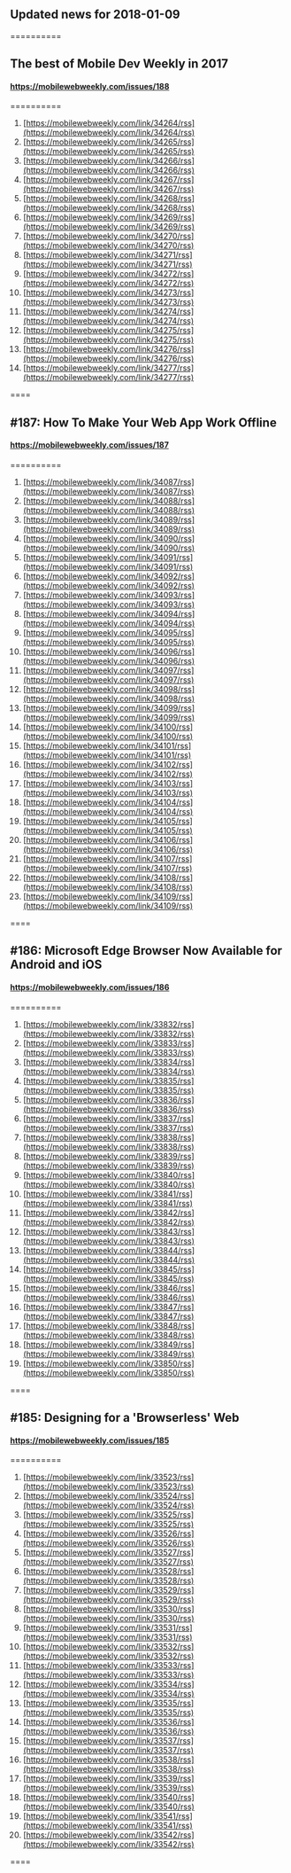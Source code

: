 ## Updated news for 2018-01-09 

==========
## The best of Mobile Dev Weekly in 2017
#### https://mobilewebweekly.com/issues/188

==========
  1. [https://mobilewebweekly.com/link/34264/rss](https://mobilewebweekly.com/link/34264/rss) 
  2. [https://mobilewebweekly.com/link/34265/rss](https://mobilewebweekly.com/link/34265/rss) 
  3. [https://mobilewebweekly.com/link/34266/rss](https://mobilewebweekly.com/link/34266/rss) 
  4. [https://mobilewebweekly.com/link/34267/rss](https://mobilewebweekly.com/link/34267/rss) 
  5. [https://mobilewebweekly.com/link/34268/rss](https://mobilewebweekly.com/link/34268/rss) 
  7. [https://mobilewebweekly.com/link/34269/rss](https://mobilewebweekly.com/link/34269/rss) 
  8. [https://mobilewebweekly.com/link/34270/rss](https://mobilewebweekly.com/link/34270/rss) 
  9. [https://mobilewebweekly.com/link/34271/rss](https://mobilewebweekly.com/link/34271/rss) 
  10. [https://mobilewebweekly.com/link/34272/rss](https://mobilewebweekly.com/link/34272/rss) 
  11. [https://mobilewebweekly.com/link/34273/rss](https://mobilewebweekly.com/link/34273/rss) 
  12. [https://mobilewebweekly.com/link/34274/rss](https://mobilewebweekly.com/link/34274/rss) 
  13. [https://mobilewebweekly.com/link/34275/rss](https://mobilewebweekly.com/link/34275/rss) 
  14. [https://mobilewebweekly.com/link/34276/rss](https://mobilewebweekly.com/link/34276/rss) 
  15. [https://mobilewebweekly.com/link/34277/rss](https://mobilewebweekly.com/link/34277/rss) 

====
## #187: How To Make Your Web App Work Offline
#### https://mobilewebweekly.com/issues/187

==========
  1. [https://mobilewebweekly.com/link/34087/rss](https://mobilewebweekly.com/link/34087/rss) 
  2. [https://mobilewebweekly.com/link/34088/rss](https://mobilewebweekly.com/link/34088/rss) 
  3. [https://mobilewebweekly.com/link/34089/rss](https://mobilewebweekly.com/link/34089/rss) 
  4. [https://mobilewebweekly.com/link/34090/rss](https://mobilewebweekly.com/link/34090/rss) 
  5. [https://mobilewebweekly.com/link/34091/rss](https://mobilewebweekly.com/link/34091/rss) 
  7. [https://mobilewebweekly.com/link/34092/rss](https://mobilewebweekly.com/link/34092/rss) 
  8. [https://mobilewebweekly.com/link/34093/rss](https://mobilewebweekly.com/link/34093/rss) 
  9. [https://mobilewebweekly.com/link/34094/rss](https://mobilewebweekly.com/link/34094/rss) 
  10. [https://mobilewebweekly.com/link/34095/rss](https://mobilewebweekly.com/link/34095/rss) 
  11. [https://mobilewebweekly.com/link/34096/rss](https://mobilewebweekly.com/link/34096/rss) 
  12. [https://mobilewebweekly.com/link/34097/rss](https://mobilewebweekly.com/link/34097/rss) 
  13. [https://mobilewebweekly.com/link/34098/rss](https://mobilewebweekly.com/link/34098/rss) 
  14. [https://mobilewebweekly.com/link/34099/rss](https://mobilewebweekly.com/link/34099/rss) 
  15. [https://mobilewebweekly.com/link/34100/rss](https://mobilewebweekly.com/link/34100/rss) 
  16. [https://mobilewebweekly.com/link/34101/rss](https://mobilewebweekly.com/link/34101/rss) 
  17. [https://mobilewebweekly.com/link/34102/rss](https://mobilewebweekly.com/link/34102/rss) 
  18. [https://mobilewebweekly.com/link/34103/rss](https://mobilewebweekly.com/link/34103/rss) 
  19. [https://mobilewebweekly.com/link/34104/rss](https://mobilewebweekly.com/link/34104/rss) 
  20. [https://mobilewebweekly.com/link/34105/rss](https://mobilewebweekly.com/link/34105/rss) 
  21. [https://mobilewebweekly.com/link/34106/rss](https://mobilewebweekly.com/link/34106/rss) 
  22. [https://mobilewebweekly.com/link/34107/rss](https://mobilewebweekly.com/link/34107/rss) 
  24. [https://mobilewebweekly.com/link/34108/rss](https://mobilewebweekly.com/link/34108/rss) 
  25. [https://mobilewebweekly.com/link/34109/rss](https://mobilewebweekly.com/link/34109/rss) 

====
## #186: Microsoft Edge Browser Now Available for Android and iOS
#### https://mobilewebweekly.com/issues/186

==========
  1. [https://mobilewebweekly.com/link/33832/rss](https://mobilewebweekly.com/link/33832/rss) 
  2. [https://mobilewebweekly.com/link/33833/rss](https://mobilewebweekly.com/link/33833/rss) 
  3. [https://mobilewebweekly.com/link/33834/rss](https://mobilewebweekly.com/link/33834/rss) 
  4. [https://mobilewebweekly.com/link/33835/rss](https://mobilewebweekly.com/link/33835/rss) 
  6. [https://mobilewebweekly.com/link/33836/rss](https://mobilewebweekly.com/link/33836/rss) 
  7. [https://mobilewebweekly.com/link/33837/rss](https://mobilewebweekly.com/link/33837/rss) 
  8. [https://mobilewebweekly.com/link/33838/rss](https://mobilewebweekly.com/link/33838/rss) 
  9. [https://mobilewebweekly.com/link/33839/rss](https://mobilewebweekly.com/link/33839/rss) 
  10. [https://mobilewebweekly.com/link/33840/rss](https://mobilewebweekly.com/link/33840/rss) 
  11. [https://mobilewebweekly.com/link/33841/rss](https://mobilewebweekly.com/link/33841/rss) 
  12. [https://mobilewebweekly.com/link/33842/rss](https://mobilewebweekly.com/link/33842/rss) 
  13. [https://mobilewebweekly.com/link/33843/rss](https://mobilewebweekly.com/link/33843/rss) 
  14. [https://mobilewebweekly.com/link/33844/rss](https://mobilewebweekly.com/link/33844/rss) 
  15. [https://mobilewebweekly.com/link/33845/rss](https://mobilewebweekly.com/link/33845/rss) 
  16. [https://mobilewebweekly.com/link/33846/rss](https://mobilewebweekly.com/link/33846/rss) 
  18. [https://mobilewebweekly.com/link/33847/rss](https://mobilewebweekly.com/link/33847/rss) 
  19. [https://mobilewebweekly.com/link/33848/rss](https://mobilewebweekly.com/link/33848/rss) 
  20. [https://mobilewebweekly.com/link/33849/rss](https://mobilewebweekly.com/link/33849/rss) 
  21. [https://mobilewebweekly.com/link/33850/rss](https://mobilewebweekly.com/link/33850/rss) 

====
## #185: Designing for a 'Browserless' Web
#### https://mobilewebweekly.com/issues/185

==========
  1. [https://mobilewebweekly.com/link/33523/rss](https://mobilewebweekly.com/link/33523/rss) 
  2. [https://mobilewebweekly.com/link/33524/rss](https://mobilewebweekly.com/link/33524/rss) 
  3. [https://mobilewebweekly.com/link/33525/rss](https://mobilewebweekly.com/link/33525/rss) 
  4. [https://mobilewebweekly.com/link/33526/rss](https://mobilewebweekly.com/link/33526/rss) 
  5. [https://mobilewebweekly.com/link/33527/rss](https://mobilewebweekly.com/link/33527/rss) 
  7. [https://mobilewebweekly.com/link/33528/rss](https://mobilewebweekly.com/link/33528/rss) 
  8. [https://mobilewebweekly.com/link/33529/rss](https://mobilewebweekly.com/link/33529/rss) 
  9. [https://mobilewebweekly.com/link/33530/rss](https://mobilewebweekly.com/link/33530/rss) 
  10. [https://mobilewebweekly.com/link/33531/rss](https://mobilewebweekly.com/link/33531/rss) 
  11. [https://mobilewebweekly.com/link/33532/rss](https://mobilewebweekly.com/link/33532/rss) 
  12. [https://mobilewebweekly.com/link/33533/rss](https://mobilewebweekly.com/link/33533/rss) 
  13. [https://mobilewebweekly.com/link/33534/rss](https://mobilewebweekly.com/link/33534/rss) 
  14. [https://mobilewebweekly.com/link/33535/rss](https://mobilewebweekly.com/link/33535/rss) 
  15. [https://mobilewebweekly.com/link/33536/rss](https://mobilewebweekly.com/link/33536/rss) 
  16. [https://mobilewebweekly.com/link/33537/rss](https://mobilewebweekly.com/link/33537/rss) 
  17. [https://mobilewebweekly.com/link/33538/rss](https://mobilewebweekly.com/link/33538/rss) 
  18. [https://mobilewebweekly.com/link/33539/rss](https://mobilewebweekly.com/link/33539/rss) 
  19. [https://mobilewebweekly.com/link/33540/rss](https://mobilewebweekly.com/link/33540/rss) 
  20. [https://mobilewebweekly.com/link/33541/rss](https://mobilewebweekly.com/link/33541/rss) 
  21. [https://mobilewebweekly.com/link/33542/rss](https://mobilewebweekly.com/link/33542/rss) 

====
